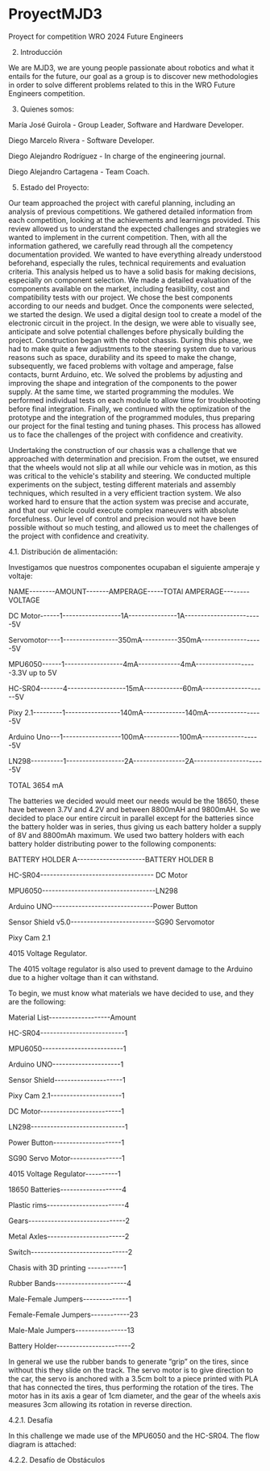# ProyectMJD3
Proyect for competition WRO 2024 Future Engineers

2.	Introducción
   
We are MJD3, we are young people passionate about robotics and what it entails for the future, our goal as a group is to discover new methodologies in order to solve different problems related to this in the WRO Future Engineers competition.

3.	Quienes somos:

María José Guirola          -    Group Leader, Software and Hardware Developer.

Diego Marcelo Rivera        -                 Software Developer.

Diego Alejandro Rodríguez   -                In charge of the engineering journal.

Diego Alejandro Cartagena   -              Team Coach.


5.	Estado del Proyecto:
   
Our team approached the project with careful planning, including an analysis of previous competitions. We gathered detailed information from each competition, looking at the achievements and learnings provided.
 This review allowed us to understand the expected challenges and strategies we wanted to implement in the current competition. Then, with all the information gathered, we carefully read through all the competency documentation provided. We wanted to have everything already understood beforehand, especially the rules, technical requirements and evaluation criteria. 
This analysis helped us to have a solid basis for making decisions, especially on component selection. We made a detailed evaluation of the components available on the market, including feasibility, cost and compatibility tests with our project. We chose the best components according to our needs and budget.
 Once the components were selected, we started the design. We used a digital design tool to create a model of the electronic circuit in the project. In the design, we were able to visually see, anticipate and solve potential challenges before physically building the project. Construction began with the robot chassis. During this phase, we had to make quite a few adjustments to the steering system due to various reasons such as space, durability and its speed to make the change, subsequently, we faced problems with voltage and amperage, false contacts, burnt Arduino, etc. We solved the problems by adjusting and improving the shape and integration of the components to the power supply. At the same time, we started programming the modules. We performed individual tests on each module to allow time for troubleshooting before final integration.
Finally, we continued with the optimization of the prototype and the integration of the programmed modules, thus preparing our project for the final testing and tuning phases. This process has allowed us to face the challenges of the project with confidence and creativity.

Undertaking the construction of our chassis was a challenge that we approached with determination and precision. From the outset, we ensured that the wheels would not slip at all while our vehicle was in motion, as this was critical to the vehicle's stability and steering. We conducted multiple experiments on the subject, testing different materials and assembly techniques, which resulted in a very efficient traction system. We also worked hard to ensure that the action system was precise and accurate, and that our vehicle could execute complex maneuvers with absolute forcefulness. Our level of control and precision would not have been possible without so much testing, and allowed us to meet the challenges of the project with confidence and creativity.

4.1. Distribución de alimentación:

Investigamos que nuestros componentes ocupaban el siguiente amperaje y voltaje:

NAME--------AMOUNT-------AMPERAGE-----TOTAl AMPERAGE--------VOLTAGE

DC Motor------1------------------1A---------------1A------------------------5V

Servomotor----1-----------------350mA-----------350mA-------------------5V

MPU6050------1------------------4mA-------------4mA-------------------3.3V up to 5V

HC-SR04-------4------------------15mA------------60mA--------------------5V

Pixy 2.1---------1-----------------140mA-------------140mA-----------------5V

Arduino Uno---1------------------100mA-----------100mA------------------5V

LN298----------1------------------2A----------------2A----------------------5V

TOTAL	3654 mA	

The batteries we decided would meet our needs would be the 18650, these have between 3.7V and 4.2V and between 8800mAH and 9800mAH. So we decided to place our entire circuit in parallel except for the batteries since the battery holder was in series, thus giving us each battery holder a supply of 8V and 8800mAh maximum.
We used two battery holders with each battery holder distributing power to the following components:

BATTERY HOLDER A---------------------BATTERY HOLDER B

   HC-SR04----------------------------------- DC Motor
   
   MPU6050-----------------------------------LN298
   
  Arduino UNO-------------------------------Power Button
  
Sensor Shield v5.0--------------------------SG90 Servomotor

  Pixy Cam 2.1	
  
4015 Voltage Regulator.	


The 4015 voltage regulator is also used to prevent damage to the Arduino due to a higher voltage than it can withstand.

To begin, we must know what materials we have decided to use, and they are the following:

Material List-------------------Amount

HC-SR04--------------------------1

MPU6050-------------------------1

Arduino UNO---------------------1

Sensor Shield---------------------1

Pixy Cam 2.1----------------------1

DC Motor-------------------------1

LN298-----------------------------1

Power Button---------------------1

SG90 Servo Motor----------------1

4015 Voltage Regulator----------1

18650 Batteries-------------------4

Plastic rims------------------------4

Gears------------------------------2

Metal Axles------------------------2

Switch------------------------------2

Chasis with  3D printing -----------1

Rubber Bands----------------------4

Male-Female Jumpers--------------1

Female-Female Jumpers------------23

Male-Male Jumpers----------------13

Battery Holder-----------------------2

In general we use the rubber bands to generate “grip” on the tires, since without this they slide on the track. The servo motor is to give direction to the car, the servo is anchored with a 3.5cm bolt to a piece printed with PLA that has connected the tires, thus performing the rotation of the tires. The motor has in its axis a gear of 1cm diameter, and the gear of the wheels axis measures 3cm allowing its rotation in reverse direction.

4.2.1. Desafía 

In this challenge we made use of the MPU6050 and the HC-SR04.
The flow diagram is attached:

4.2.2. Desafío de Obstáculos

